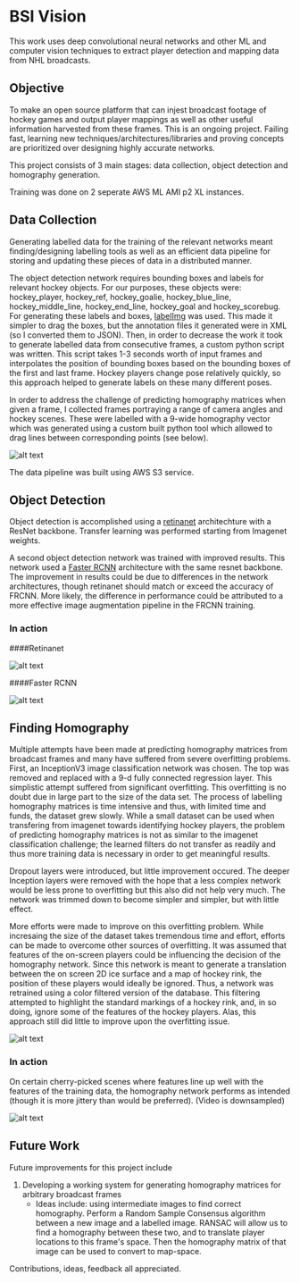 # BSI Vision

This work uses deep convolutional neural networks and other ML and computer vision techniques to extract player detection and mapping data from NHL broadcasts.

## Objective

To make an open source platform that can injest broadcast footage of hockey games and output player mappings as well as other useful information harvested from these frames.  This is an ongoing project.  Failing fast, learning new techniques/architectures/libraries and proving concepts are prioritized over designing highly accurate networks.

This project consists of 3 main stages: data collection, object detection and homography generation.

Training was done on 2 seperate AWS ML AMI p2 XL instances.

## Data Collection

Generating labelled data for the training of the relevant networks meant finding/designing labelling tools as well as an efficient data pipeline for storing and updating these pieces of data in a distributed manner.

The object detection network requires bounding boxes and labels for relevant hockey objects.  For our purposes, these objects were: hockey_player, hockey_ref, hockey_goalie, hockey_blue_line, hockey_middle_line, hockey_end_line, hockey_goal and hockey_scorebug.  For generating these labels and boxes, [labelImg](https://github.com/tzutalin/labelImg) was used.   This made it simpler to drag the boxes, but the annotation files it generated were in XML (so I converted them to JSON).  Then, in order to decrease the work it took to generate labelled data from consecutive frames, a custom python script was written.  This script takes 1-3 seconds worth of input frames and interpolates the position of bounding boxes based on the bounding boxes of the first and last frame.  Hockey players change pose relatively quickly, so this approach helped to generate labels on these many different poses.

In order to address the challenge of predicting homography matrices when given a frame, I collected frames portraying a range of camera angles and hockey scenes.  These were labelled with a 9-wide homography vector which was generated using a custom built python tool which allowed to drag lines between corresponding points (see below).

![alt text](https://raw.githubusercontent.com/ccweaver1/bsi_vision/master/demo/matching.png)


The data pipeline was built using AWS S3 service.

## Object Detection

Object detection is accomplished using a [retinanet](https://github.com/fizyr/keras-retinanet) architechture with a ResNet backbone.  Transfer learning was performed starting from Imagenet weights.

A second object detection network was trained with improved results.  This network used a [Faster RCNN](https://arxiv.org/pdf/1506.01497.pdf) architecture with the same resnet backbone.  The improvement in results could be due to differences in the network architectures, though retinanet should match or exceed the accuracy of FRCNN.  More likely, the difference in performance could be attributed to a more effective image augmentation pipeline in the FRCNN training.

### In action
####Retinanet

![alt text](https://raw.githubusercontent.com/ccweaver1/bsi_vision/master/demo/detection.gif)

####Faster RCNN

![alt text](https://raw.githubusercontent.com/ccweaver1/bsi_vision/master/demo/detectionFRCNN.gif)


## Finding Homography

Multiple attempts have been made at predicting homography matrices from broadcast frames and many have suffered from severe overfitting problems.  First, an InceptionV3 image classification network was chosen.  The top was removed and replaced with a 9-d fully connected regression layer.  This simplistic attempt suffered from significant overfitting.  This overfitting is no doubt due in large part to the size of the data set.  The process of labelling homography matrices is time intensive and thus, with limited time and funds, the dataset grew slowly.  While a small dataset can be used when transfering from imagenet towards identifying hockey players, the problem of predicting homography matrices is not as similar to the imagenet classification challenge; the learned filters do not transfer as readily and thus more training data is necessary in order to get meaningful results.  

Dropout layers were introduced, but little improvement occured.  The deeper Inception layers were removed with the hope that a less complex network would be less prone to overfitting but this also did not help very much.  The network was trimmed down to become simpler and simpler, but with little effect.

More efforts were made to improve on this overfitting problem.  While incresaing the size of the dataset takes tremendous time and effort, efforts can be made to overcome other sources of overfitting.  It was assumed that features of the on-screen players could be influencing the decision of the homography network.  Since this network is meant to generate a translation between the on screen 2D ice surface and a map of hockey rink, the position of these players would ideally be ignored.  Thus, a network was retrained using a color filtered version of the database.  This filtering attempted to highlight the standard markings of a hockey rink, and, in so doing, ignore some of the features of the hockey players.  Alas, this approach still did little to improve upon the overfitting issue.

![alt text](https://raw.githubusercontent.com/ccweaver1/bsi_vision/master/demo/color_filtering.png)


### In action

On certain cherry-picked scenes where features line up well with the features of the training data, the homography network performs as intended (though it is more jittery than would be preferred).  (Video is downsampled)

![alt text](https://raw.githubusercontent.com/ccweaver1/bsi_vision/master/demo/mapping.gif)


## Future Work

Future improvements for this project include

1. Developing a working system for generating homography matrices for arbitrary broadcast frames
    * Ideas include: using intermediate images to find correct homography.  Perform a Random Sample Consensus algorithm between a new image and a labelled image.  RANSAC will allow us to find a homography between these two, and to translate player locations to this frame's space.  Then the homography matrix of that image can be used to convert to map-space.

Contributions, ideas, feedback all appreciated.